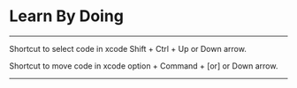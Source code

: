 # Learn By Doing


---
Shortcut to select code in xcode Shift + Ctrl + Up or Down arrow.

Shortcut to move code in xcode option + Command + [or] or Down arrow.

---
